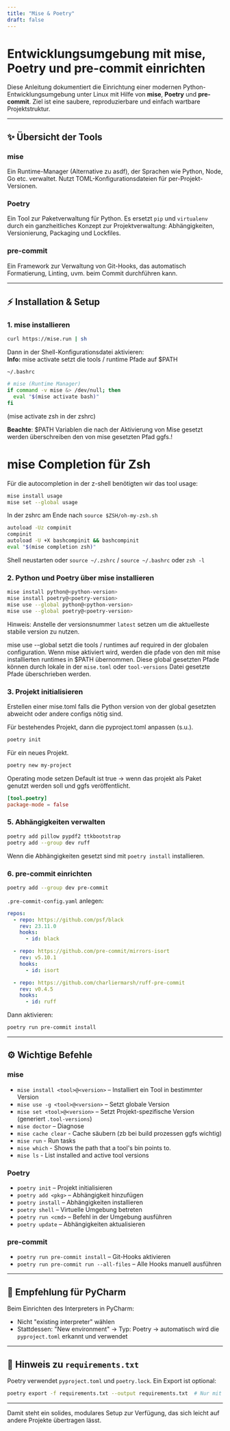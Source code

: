 ```yaml
---
title: "Mise & Poetry"
draft: false
---
```

# Entwicklungsumgebung mit mise, Poetry und pre-commit einrichten

Diese Anleitung dokumentiert die Einrichtung einer modernen 
Python-Entwicklungsumgebung unter Linux mit Hilfe von **mise**, **Poetry** 
und **pre-commit**. Ziel ist eine saubere, reproduzierbare und einfach 
wartbare Projektstruktur.

---

## ✨ Übersicht der Tools

### mise

Ein Runtime-Manager (Alternative zu asdf), der Sprachen wie Python, Node, 
Go etc. verwaltet. Nutzt TOML-Konfigurationsdateien für per-Projekt-Versionen.

### Poetry

Ein Tool zur Paketverwaltung für Python. Es ersetzt `pip` und `virtualenv` 
durch ein ganzheitliches Konzept zur Projektverwaltung: Abhängigkeiten, 
Versionierung, Packaging und Lockfiles.

### pre-commit

Ein Framework zur Verwaltung von Git-Hooks, das automatisch Formatierung, 
Linting, uvm. beim Commit durchführen kann.

---

## ⚡ Installation & Setup

### 1. mise installieren

```bash
curl https://mise.run | sh
```

Dann in der Shell-Konfigurationsdatei aktivieren:  
**Info:** mise activate setzt die tools / runtime Pfade auf $PATH

`~/.bashrc`
```bash
# mise (Runtime Manager)
if command -v mise &> /dev/null; then
  eval "$(mise activate bash)"
fi
```
(mise activate zsh in der zshrc)  

**Beachte**: $PATH Variablen die nach der Aktivierung von Mise gesetzt werden
überschreiben den von mise gesetzten Pfad ggfs.!

# mise Completion für Zsh
Für die autocompletion in der z-shell benötigten wir das tool usage:
```bash
mise install usage
mise set --global usage
```
In der zshrc am Ende nach `source $ZSH/oh-my-zsh.sh`
```bash
autoload -Uz compinit
compinit
autoload -U +X bashcompinit && bashcompinit
eval "$(mise completion zsh)"
```

Shell neustarten oder `source ~/.zshrc` / `source ~/.bashrc` oder `zsh -l`

### 2. Python und Poetry über mise installieren

```bash
mise install python@<python-version>
mise install poetry@<poetry-version>
mise use --global python@<python-version>
mise use --global poetry@<poetry-version>
```
Hinweis: Anstelle der versionsnummer `latest` setzen 
um die aktuelleste stabile version zu nutzen.

mise use --global setzt die tools / runtimes auf required in der globalen
configuration. Wenn mise aktiviert wird, werden die pfade von den mit mise installierten
runtimes in $PATH übernommen. Diese global gesetzten Pfade können durch lokale in der
`mise.toml` oder `tool-versions` Datei gesetzte Pfade überschrieben werden.

### 3. Projekt initialisieren
Erstellen einer mise.toml falls die Python version von der global gesetzten
abweicht oder andere configs nötig sind.  

Für bestehendes Projekt, dann die pyproject.toml anpassen (s.u.).
```bash
poetry init
```

Für ein neues Projekt.
```bash
poetry new my-project
```

Operating mode setzen
Default ist true -> wenn das projekt als Paket genutzt werden soll und ggfs
veröffentlicht.
```toml
[tool.poetry]
package-mode = false
```

### 5. Abhängigkeiten verwalten

```bash
poetry add pillow pypdf2 ttkbootstrap
poetry add --group dev ruff
```
Wenn die Abhängigkeiten gesetzt sind mit `poetry install` installieren.

### 6. pre-commit einrichten

```bash
poetry add --group dev pre-commit
```

`.pre-commit-config.yaml` anlegen:

```yaml
repos:
  - repo: https://github.com/psf/black
    rev: 23.11.0
    hooks:
      - id: black

  - repo: https://github.com/pre-commit/mirrors-isort
    rev: v5.10.1
    hooks:
      - id: isort

  - repo: https://github.com/charliermarsh/ruff-pre-commit
    rev: v0.4.5
    hooks:
      - id: ruff
```

Dann aktivieren:

```bash
poetry run pre-commit install
```

---

## ⚙ Wichtige Befehle

### mise

* `mise install <tool>@<version>` – Installiert ein Tool in bestimmter Version
* `mise use -g <tool>@<version>` – Setzt globale Version
* `mise set <tool>@<version>` – Setzt Projekt-spezifische Version (generiert `.tool-versions`)
* `mise doctor` – Diagnose
* `mise cache clear` - Cache säubern (zb bei build prozessen ggfs wichtig)
* `mise run` - Run tasks
* `mise which` - Shows the path that a tool's bin points to.
* `mise ls` - List installed and active tool versions

### Poetry

* `poetry init` – Projekt initialisieren
* `poetry add <pkg>` – Abhängigkeit hinzufügen
* `poetry install` – Abhängigkeiten installieren
* `poetry shell` – Virtuelle Umgebung betreten
* `poetry run <cmd>` – Befehl in der Umgebung ausführen
* `poetry update` – Abhängigkeiten aktualisieren

### pre-commit

* `poetry run pre-commit install` – Git-Hooks aktivieren
* `poetry run pre-commit run --all-files` – Alle Hooks manuell ausführen

---

## 🔄 Empfehlung für PyCharm

Beim Einrichten des Interpreters in PyCharm:

* Nicht "existing interpreter" wählen
* Stattdessen: "New environment" → Typ: Poetry → automatisch wird die `pyproject.toml` erkannt und verwendet

---

## 📄 Hinweis zu `requirements.txt`

Poetry verwendet `pyproject.toml` und `poetry.lock`. Ein Export ist optional:

```bash
poetry export -f requirements.txt --output requirements.txt  # Nur mit Plugin oder neueren Versionen
```

---

Damit steht ein solides, modulares Setup zur Verfügung, das sich leicht auf andere Projekte übertragen lässt.

